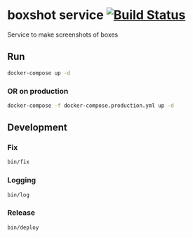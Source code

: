 # boxshot service [![Build Status](https://travis-ci.com/vergissberlin/boxshot-service.svg?branch=master)](https://travis-ci.com/vergissberlin/boxshot-service)

Service to make screenshots of boxes

## Run

```bash
docker-compose up -d
```

### OR on production

```bash
docker-compose -f docker-compose.production.yml up -d
```

## Development

### Fix

```bash
bin/fix
```

### Logging

```bash
bin/log
```

### Release

```bash
bin/deploy
```
